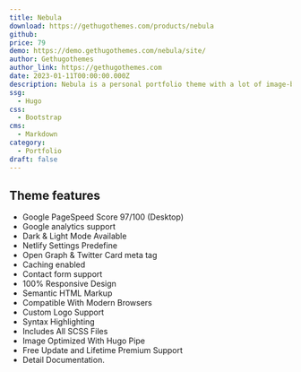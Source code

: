 ```yaml
---
title: Nebula
download: https://gethugothemes.com/products/nebula
github: 
price: 79
demo: https://demo.gethugothemes.com/nebula/site/
author: Gethugothemes
author_link: https://gethugothemes.com
date: 2023-01-11T00:00:00.000Z
description: Nebula is a personal portfolio theme with a lot of image-based pages as well as cover images.
ssg:
  - Hugo
css:
  - Bootstrap
cms:
  - Markdown
category:
  - Portfolio
draft: false
---
```


## Theme features

- Google PageSpeed Score 97/100 (Desktop)
- Google analytics  support
- Dark & Light Mode Available
- Netlify Settings Predefine
- Open Graph & Twitter Card meta tag
- Caching enabled
- Contact form support
- 100% Responsive Design
- Semantic HTML Markup
- Compatible With Modern Browsers
- Custom Logo Support
- Syntax Highlighting
- Includes All SCSS Files
- Image Optimized With Hugo Pipe
- Free Update and Lifetime Premium Support
- Detail Documentation.
